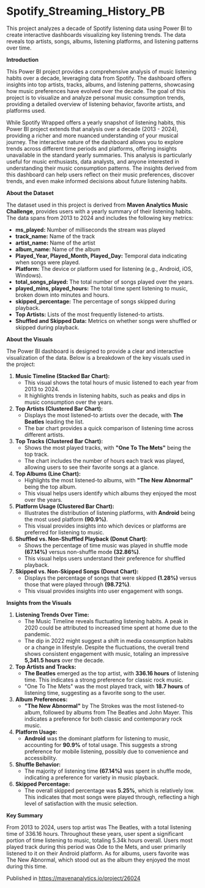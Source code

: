 # Spotify_Streaming_History_PB
This project analyzes a decade of Spotify listening data using Power BI to create interactive dashboards visualizing key listening trends. The data reveals top artists, songs, albums, listening platforms, and listening patterns over time. 

**Introduction**

This Power BI project provides a comprehensive analysis of music listening habits over a decade, leveraging data from Spotify. The dashboard offers insights into top artists, tracks, albums, and listening patterns, showcasing how music preferences have evolved over the decade.  The goal of this project is to visualize and analyze personal music consumption trends, providing a detailed overview of listening behavior, favorite artists, and platforms used.

While Spotify Wrapped offers a yearly snapshot of listening habits, this Power BI project extends that analysis over a decade (2013 - 2024), providing a richer and more nuanced understanding of your musical journey. The interactive nature of the dashboard allows you to explore trends across different time periods and platforms, offering insights unavailable in the standard yearly summaries. This analysis is particularly useful for music enthusiasts, data analysts, and anyone interested in understanding their music consumption patterns. The insights derived from this dashboard can help users reflect on their music preferences, discover trends, and even make informed decisions about future listening habits.

**About the Dataset**

The dataset used in this project is derived from **Maven Analytics Music Challenge**, provides users with a yearly summary of their listening habits. The data spans from 2013 to 2024 and includes the following key metrics:

- **ms_played:** Number of milliseconds the stream was played
- **track_name:** Name of the track
- **artist_name:** Name of the artist
- **album_name:** Name of the album
- **Played_Year, Played_Month, Played_Day:** Temporal data indicating when songs were played.
- **Platform:** The device or platform used for listening (e.g., Android, iOS, Windows).
- **total_songs_played:** The total number of songs played over the years.
- **played_mins, played_hours:** The total time spent listening to music, broken down into minutes and hours.
- **skipped_percentage:** The percentage of songs skipped during playback.
- **Top Artists:** Lists of the most frequently listened-to artists.
- **Shuffled and Skipped Data:** Metrics on whether songs were shuffled or skipped during playback.

**About the Visuals**
  
The Power BI dashboard is designed to provide a clear and interactive visualization of the data. Below is a breakdown of the key visuals used in the project:

1. **Music Timeline (Stacked Bar Chart):**
   - This visual shows the total hours of music listened to each year from 2013 to 2024.
   - It highlights trends in listening habits, such as peaks and dips in music consumption over the years.
2. **Top Artists (Clustered Bar Chart):**
   - Displays the most listened-to artists over the decade, with **The Beatles** leading the list.
   - The bar chart provides a quick comparison of listening time across different artists.
3. **Top Tracks (Clustered Bar Chart):**
   - Shows the most played tracks, with **"One To The Mets"** being the top track.
   - The chart includes the number of hours each track was played, allowing users to see their favorite songs at a glance.
4. **Top Albums (Line Chart):**
   - Highlights the most listened-to albums, with **"The New Abnormal"** being the top album.
   - This visual helps users identify which albums they enjoyed the most over the years.
5. **Platform Usage (Clustered Bar Chart):**
   - Illustrates the distribution of listening platforms, with **Android** being the most used platform **(90.9%)**.
   - This visual provides insights into which devices or platforms are preferred for listening to music.
6. **Shuffled vs. Non-Shuffled Playback (Donut Chart)**:
   - Shows the percentage of time music was played in shuffle mode **(67.14%)** versus non-shuffle mode **(32.86%)**.
   - This visual helps users understand their preference for shuffled playback.
7. **Skipped vs. Non-Skipped Songs (Donut Chart):**
   - Displays the percentage of songs that were skipped **(1.28%)** versus those that were played through **(98.72%)**.
   - This visual provides insights into user engagement with songs.
   
**Insights from the Visuals**

1. **Listening Trends Over Time:**
   - The Music Timeline reveals fluctuating listening habits. A peak in 2020 could be attributed to increased time spent at home due to the pandemic.
   - The dip in 2022 might suggest a shift in media consumption habits or a change in lifestyle. Despite the fluctuations, the overall trend shows consistent engagement with music, totaling an impressive **5,341.5 hours** over the decade.
3. **Top Artists and Tracks:**
   - **The Beatles** emerged as the top artist, with **336.16 hours** of listening time. This indicates a strong preference for classic rock music.
   - "One To The Mets" was the most played track, with **18.7 hours** of listening time, suggesting as a favorite song to the user.
4. **Album Preferences:**
   - **"The New Abnormal"** by The Strokes was the most listened-to album, followed by albums from The Beatles and John Mayer. This indicates a preference for both classic and contemporary rock music.
5. **Platform Usage:**
   - **Android** was the dominant platform for listening to music, accounting for **90.9%** of total usage. This suggests a strong preference for mobile listening, possibly due to convenience and accessibility.
6. **Shuffle Behavior:**
   - The majority of listening time **(67.14%)** was spent in shuffle mode, indicating a preference for variety in music playback.
7. **Skipped Percentage:**
   - The overall skipped percentage was **5.25%**, which is relatively low. This indicates that most songs were played through, reflecting a high level of satisfaction with the music selection.
     
**Key Summary**

From 2013 to 2024, users top artist was The Beatles, with a total listening time of 336.16 hours. Throughout these years, user spent a significant portion of time listening to music, totaling 5.34k hours overall. Users most played track during this period was Ode to the Mets, and user primarily listened to it on their Android platform. As for albums, users favorite was The New Abnormal, which stood out as the album they enjoyed the most during this time.

Published in https://mavenanalytics.io/project/26024
